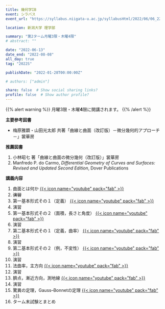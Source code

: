 ```yaml
---
title: 幾何学IB
event: シラバス
event_url: "https://syllabus.niigata-u.ac.jp/syllabusHtml/2022/06/06_222S1526_ja_JP.html"

location: 新潟大学 理学部

summary: "第2ターム月曜3限・木曜4限"
# abstract: ""

date: "2022-06-13"
date_end: "2022-08-08"
all_day: true
tag: "2022S"

publishDate: "2022-01-28T00:00:00Z"

# authors: ["admin"]

share: false  # Show social sharing links?
profile: false  # Show author profile?
---
```

{{% alert warning %}}
月曜3限・木曜**4**限に開講されます。
{{% /alert %}}

**主要参考図書**
- 梅原雅顕・山田光太郎 共著「曲線と曲面（改訂版）－微分幾何的アプローチ－」裳華房

**推薦図書**
1. 小林昭七 著「曲線と曲面の微分幾何（改訂版）」裳華房
2. Manfredo P. do Carmo, *Differential Geometry of Curves and Surfaces: Revised and Updated Second Edition*, Dover Publications

**講義内容**
1. 曲面とは何か
	[{{< icon name="youtube" pack="fab" >}}](https://youtu.be/nOfyO0dyh4A)
2. ~~演習~~
3. 第一基本形式その１（定義）
	[{{< icon name="youtube" pack="fab" >}}](https://youtu.be/5eW94zmbI94)
4. 演習
5. 第一基本形式その２（面積，長さと角度）
	[{{< icon name="youtube" pack="fab" >}}](https://youtu.be/3CIwCPKqh04)
6. 演習
7. 第二基本形式その１（定義，曲率）
	[{{< icon name="youtube" pack="fab" >}}](https://youtu.be/WO2_5JGDOMo)
8. 演習
9. 第二基本形式その２（例，不変性）
	[{{< icon name="youtube" pack="fab" >}}](https://youtu.be/drGzS7Hz4Ok)
10. 演習
11. 法曲率，主方向
	[{{< icon name="youtube" pack="fab" >}}](https://youtu.be/5ZHBSWLW7VU)
12. 演習
13. 臍点，漸近方向，測地線
	[{{< icon name="youtube" pack="fab" >}}](https://youtu.be/t7yVNeCVNAE)
14. 演習
15. 驚異の定理，Gauss–Bonnetの定理
	[{{< icon name="youtube" pack="fab" >}}](https://youtu.be/a5hLqhVsq9M)
16. ターム末試験とまとめ
